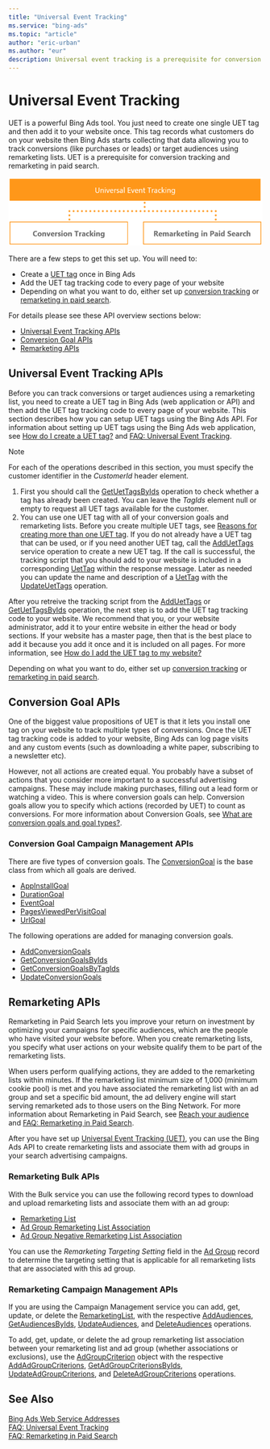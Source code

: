 ```yaml
---
title: "Universal Event Tracking"
ms.service: "bing-ads"
ms.topic: "article"
author: "eric-urban"
ms.author: "eur"
description: Universal event tracking is a prerequisite for conversion tracking and remarketing in paid search.
---
```

# Universal Event Tracking
UET is a powerful Bing Ads tool. You just need to create one single UET tag and then add it to your website once. This tag records what customers do on your website then Bing Ads starts collecting that data allowing you to track conversions (like purchases or leads) or target audiences using remarketing lists. UET is a prerequisite for conversion tracking and remarketing in paid search.

![Universal Event Tracking](../guides/media/universal-event-tracking.png)

There are a few steps to get this set up. You will need to:
* Create a [UET tag](#uet) once in Bing Ads
* Add the UET tag tracking code to every page of your website
* Depending on what you want to do, either set up [conversion tracking](#conversiongoals) or [remarketing in paid search](#remarketing).

For details please see these API overview sections below:
-   [Universal Event Tracking APIs](#uet)
-   [Conversion Goal APIs](#conversiongoals)
-   [Remarketing APIs](#remarketing)

## <a name="uet"></a>Universal Event Tracking APIs

Before you can track conversions or target audiences using a remarketing list, you need to create a UET tag in Bing Ads (web application or API) and then add the UET tag tracking code to every page of your website. This section describes how you can setup UET tags using the Bing Ads API. For information about setting up UET tags using the Bing Ads web application, see [How do I create a UET tag?](http://help.bingads.microsoft.com/#apex/3/en/56682/2-500) and [FAQ: Universal Event Tracking](https://help.bingads.microsoft.com/#apex/3/en/53056/2). 

> [!NOTE]
> For each of the operations described in this section, you must specify the customer identifier in the *CustomerId* header element. 

1. First you should call the [GetUetTagsByIds](~/campaign-management-service/getuettagsbyids.md) operation to check whether a tag has already been created. You can leave the *TagIds* element null or empty to request all UET tags available for the customer.
2. You can use one UET tag with all of your conversion goals and remarketing lists. Before you create multiple UET tags, see [Reasons for creating more than one UET tag](https://help.bingads.microsoft.com/#apex/3/en/56685/2). If you do not already have a UET tag that can be used, or if you need another UET tag, call the [AddUetTags](~/campaign-management-service/adduettags.md) service operation to create a new UET tag. If the call is successful, the tracking script that you should add to your website is included in a corresponding [UetTag](~/campaign-management-service/uettag.md) within the response message. Later as needed you can update the name and description of a [UetTag](~/campaign-management-service/uettag.md) with the [UpdateUetTags](~/campaign-management-service/updateuettags.md) operation.

After you retreive the tracking script from the [AddUetTags](~/campaign-management-service/adduettags.md) or [GetUetTagsByIds](~/campaign-management-service/getuettagsbyids.md) operation, the next step is to add the UET tag tracking code to your website. We recommend that you, or your website administrator, add it to your entire website in either the head or body sections. If your website has a master page, then that is the best place to add it because you add it once and it is included on all pages. For more information, see [How do I add the UET tag to my website?](http://help.bingads.microsoft.com/#apex/3/en/56688/2-500) 

Depending on what you want to do, either set up [conversion tracking](#conversiongoals) or [remarketing in paid search](#remarketing).

## <a name="conversiongoals"></a>Conversion Goal APIs

One of the biggest value propositions of UET is that it lets you install one tag on your website to track multiple types of conversions. Once the UET tag tracking code is added to your website, Bing Ads can log page visits and any custom events (such as downloading a white paper, subscribing to a newsletter etc). 

However, not all actions are created equal. You probably have a subset of actions that you consider more important to a successful advertising campaigns. These may include making purchases, filling out a lead form or watching a video. This is where conversion goals can help. Conversion goals allow you to specify which actions (recorded by UET) to count as conversions. For more information about Conversion Goals, see [What are conversion goals and goal types?](http://help.bingads.microsoft.com/#apex/3/en/56709/2-500).

### <a name="conversiongoals_campaign"></a>Conversion Goal Campaign Management APIs

There are five types of conversion goals. The [ConversionGoal](~/campaign-management-service/conversiongoal.md) is the base class from which all goals are derived. 
* [AppInstallGoal](~/campaign-management-service/appinstallgoal.md)
* [DurationGoal](~/campaign-management-service/durationgoal.md)
* [EventGoal](~/campaign-management-service/eventgoal.md)
* [PagesViewedPerVisitGoal](~/campaign-management-service/pagesviewedpervisitgoal.md)
* [UrlGoal](~/campaign-management-service/urlgoal.md)

The following operations are added for managing conversion goals.

* [AddConversionGoals](~/campaign-management-service/addconversiongoals.md)
* [GetConversionGoalsByIds](~/campaign-management-service/getconversiongoalsbyids.md)
* [GetConversionGoalsByTagIds](~/campaign-management-service/getconversiongoalsbytagids.md)
* [UpdateConversionGoals](~/campaign-management-service/updateconversiongoals.md)

## <a name="remarketing"></a>Remarketing APIs
Remarketing in Paid Search lets you improve your return on investment by optimizing your campaigns for specific audiences, which are the people who have visited your website before. When you create remarketing lists, you specify what user actions on your website qualify them to be part of the remarketing lists. 

When users perform qualifying actions, they are added to the remarketing lists within minutes. If the remarketing list minimum size of 1,000 (minimum cookie pool) is met and you have associated the remarketing list with an ad group and set a specific bid amount, the ad delivery engine will start serving remarketed ads to those users on the Bing Network. For more information about Remarketing in Paid Search, see [Reach your audience](http://help.bingads.microsoft.com/#apex/3/en/n5022/1) and [FAQ: Remarketing in Paid Search](https://help.bingads.microsoft.com/#apex/3/en/56727/1).   

After you have set up [Universal Event Tracking (UET)](#uet), you can use the Bing Ads API to create remarketing lists and associate them with ad groups in your search advertising campaigns. 


### <a name="remarketing_bulk"></a>Remarketing Bulk APIs
With the Bulk service you can use the following record types to download and upload remarketing lists and associate them with an ad group:
- [Remarketing List](~/bulk-service/remarketing-list.md) 
- [Ad Group Remarketing List Association](~/bulk-service/ad-group-remarketing-list-association.md)  
- [Ad Group Negative Remarketing List Association](~/bulk-service/ad-group-negative-remarketing-list-association.md)  

You can use the *Remarketing Targeting Setting* field in the [Ad Group](~/bulk-service/ad-group.md) record to determine the targeting setting that is applicable for all remarketing lists that are associated with this ad group. 

### <a name="remarketing_campaign"></a>Remarketing Campaign Management APIs
If you are using the Campaign Management service you can add, get, update, or delete the [RemarketingList](~/campaign-management-service/remarketinglist.md), with the respective [AddAudiences](~/campaign-management-service/addaudiences.md), [GetAudiencesByIds](~/campaign-management-service/getaudiencesbyids.md), [UpdateAudiences](~/campaign-management-service/updateaudiences.md), and [DeleteAudiences](~/campaign-management-service/deleteaudiences.md) operations.

To add, get, update, or delete the ad group remarketing list association between your remarketing list and ad group (whether associations or exclusions), use the [AdGroupCriterion](~/campaign-management-service/adgroupcriterion.md) object with the respective [AddAdGroupCriterions](~/campaign-management-service/addadgroupcriterions.md), [GetAdGroupCriterionsByIds](~/campaign-management-service/getadgroupcriterionsbyids.md), [UpdateAdGroupCriterions](~/campaign-management-service/updateadgroupcriterions.md), and [DeleteAdGroupCriterions](~/campaign-management-service/deleteadgroupcriterions.md) operations. 


## See Also

[Bing Ads Web Service Addresses](../guides/web-service-addresses.md)  
[FAQ: Universal Event Tracking](https://help.bingads.microsoft.com/#apex/3/en/53056/2)  
[FAQ: Remarketing in Paid Search](https://help.bingads.microsoft.com/#apex/3/en/56727/1)  
